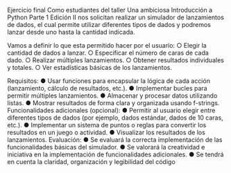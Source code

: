 Ejercicio final
Como estudiantes del taller Una ambiciosa Introducción a Python Parte 1 Edición II nos solicitan realizar un simulador de lanzamientos de dados, el cual permite utilizar diferentes tipos de dados y podremos lanzar desde uno hasta la cantidad indicada.

Vamos a definir lo que esta permitido hacer por el usuario:
○ Elegir la cantidad de dados a lanzar.
○ Especificar el número de caras de cada dado.
○ Realizar múltiples lanzamientos.
○ Obtener resultados individuales y totales.
○ Ver estadísticas básicas de los lanzamientos.

Requisitos:
● Usar funciones para encapsular la lógica de cada acción (lanzamiento, cálculo de resultados, etc.).
● Implementar bucles para permitir múltiples lanzamientos.
● Almacenar y procesar datos utilizando listas.
● Mostrar resultados de forma clara y organizada usando f-strings.
Funcionalidades adicionales (opcional):
● Permitir al usuario elegir entre diferentes tipos de dados (por ejemplo, dados estándar, dados de 10 caras, etc.).
● Implementar un sistema de puntos o reglas para convertir los resultados en un juego o actividad.
● Visualizar los resultados de los lanzamientos.
Evaluación:
● Se evaluará la correcta implementación de las funcionalidades básicas del simulador.
● Se valorará la creatividad e iniciativa en la implementación de funcionalidades adicionales.
● Se tendrá en cuenta la claridad, organización y legibilidad del código